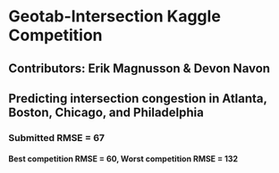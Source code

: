 # Geotab-Intersection Kaggle Competition

## Contributors: Erik Magnusson & Devon Navon

## Predicting intersection congestion in Atlanta, Boston, Chicago, and Philadelphia 

### Submitted RMSE = 67
#### Best competition RMSE = 60, Worst competition RMSE = 132
